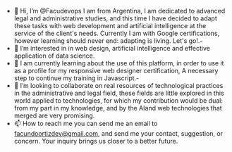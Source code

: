 - 👋 Hi, I’m @Facudevops
I am from Argentina, I am dedicated to advanced legal and administrative studies, and this time I have decided to adapt these tasks 
with web development and artificial intelligence at the service of the client's needs. 
Currently I am with Google certifications, however learning should never end: adapting is living. Let's go!.-
- 👀 I’m interested in in web design, artificial intelligence and effective application of data science.
- 🌱 I am currently learning about the use of this platform, in order to use it as a profile for my responsive web designer certification,
A necessary step to continue my training in Javascript.-
- 💞️ I’m looking to collaborate on real resources of technological practices in the administrative and legal field, these fields are little explored in this world
applied to technologies, for which my contribution would be dual: from my part in my knowledge,
and by the AI ​​and web technologies that merged are very promising.
- 📫 How to reach me you can send me an email to
facundoortizdev@gmail.com, and send me your contact, suggestion, or concern. Your inquiry brings us closer to a better future.

<!---
Facudevops/Facudevops is a ✨ special ✨ repository because its `README.md` (this file) appears on your GitHub profile.
You can click the Preview link to take a look at your changes.
--->
